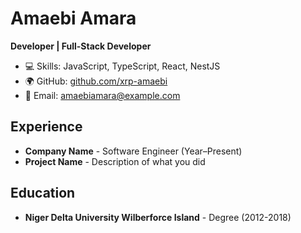 # Amaebi Amara
**Developer | Full-Stack Developer**  

- 💻 Skills: JavaScript, TypeScript, React, NestJS  
- 🌍 GitHub: [github.com/xrp-amaebi](https://github.com/xrp-amaebi)  
- 📧 Email: amaebiamara@example.com  

## Experience  
- **Company Name** - Software Engineer (Year–Present)  
- **Project Name** - Description of what you did  

## Education  
- **Niger Delta University Wilberforce Island** - Degree (2012-2018)  
